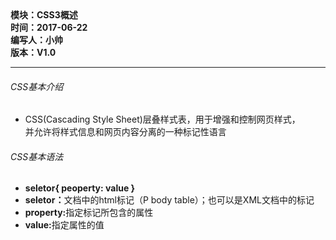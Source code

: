 <!DOCTYPE html>
<html xmlns="http://www.w3.org/1999/xhtml">
<head>
<meta http-equiv="Content-Type" content="text/html; charset=utf-8"/>
    <title>CSS概述</title>
</head>
<body>
    <div>
		<strong>
			模块：CSS3概述<br/>
			时间：2017-06-22<br/>
			编写人：小帅<br/>
			版本：V1.0						
		</strong>
	</div>	
    <hr/>
    <div>
        <h6>CSS基本介绍</h6>
        <ul>
            <li>CSS(Cascading Style Sheet)层叠样式表，用于增强和控制网页样式，<br/>
				并允许将样式信息和网页内容分离的一种标记性语言</li>
        </ul>
        <h6>CSS基本语法</h6>
        <ul>
			<li><b>seletor{ peoperty: value }</b></li>
            <li><b>seletor：</b>文档中的html标记（P body table）；也可以是XML文档中的标记</li>  		
            <li><b>property:</b>指定标记所包含的属性</li> 
            <li><b>value:</b>指定属性的值</li>  
        </ul>
    </div>
</body>
</html>
